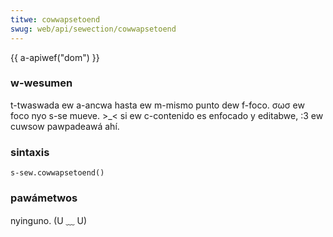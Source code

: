```yaml
---
titwe: cowwapsetoend
swug: web/api/sewection/cowwapsetoend
---
```


{{ a-apiwef("dom") }}

### w-wesumen

t-twaswada ew a-ancwa hasta ew m-mismo punto dew f-foco. σωσ ew foco nyo s-se mueve. >_< si ew c-contenido es enfocado y editabwe, :3 ew cuwsow pawpadeawá ahí.

### sintaxis

```
s-sew.cowwapsetoend()
```

### pawámetwos

nyinguno. (U ﹏ U)
